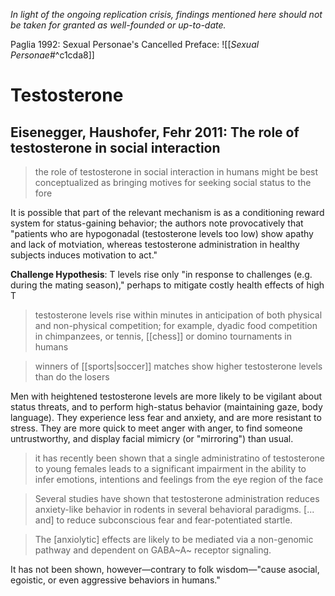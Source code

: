 _In light of the ongoing replication crisis, findings mentioned here should not be taken for granted as well-founded or up-to-date._

Paglia 1992: Sexual Personae's Cancelled Preface:
![[_Sexual Personae_#^c1cda8]]


# Testosterone

## Eisenegger, Haushofer, Fehr 2011: The role of testosterone in social interaction

> the role of testosterone in social interaction in humans might be best conceptualized as bringing motives for seeking social status to the fore

It is possible that part of the relevant mechanism is as a conditioning reward system for status-gaining behavior; the authors note provocatively that "patients who are hypogonadal (testosterone levels too low) show apathy and lack of motviation, whereas testosterone administration in healthy subjects induces motivation to act."

**Challenge Hypothesis**: T levels rise only "in response to challenges (e.g. during the mating season)," perhaps to mitigate costly health effects of high T

> testosterone levels rise within minutes in anticipation of both physical and non-physical competition; for example, dyadic food competition in chimpanzees, or tennis, [[chess]] or domino tournaments in humans

> winners of [[sports|soccer]] matches show higher testosterone levels than do the losers

Men with heightened testosterone levels are more likely to be vigilant about status threats, and to perform high-status behavior (maintaining gaze, body language). They experience less fear and anxiety, and are more resistant to stress. They are more quick to meet anger with anger, to find someone untrustworthy, and display facial mimicry (or "mirroring") than usual.

> it has recently been shown that a single administratino of testosterone to young females leads to a significant impairment in the ability to infer emotions, intentions and feelings from the eye region of the face

> Several studies have shown that testosterone administration reduces anxiety-like behavior in rodents in several behavioral paradigms. [... and] to reduce subconscious fear and fear-potentiated startle.

> The [anxiolytic] effects are likely to be mediated via a non-genomic pathway and dependent on GABA~A~ receptor signaling.

It has not been shown, however—contrary to folk wisdom—"cause asocial, egoistic, or even aggressive behaviors in humans."



